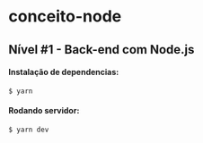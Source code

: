 # conceito-node

## Nível #1 - Back-end com Node.js

#### Instalação de dependencias:
```
$ yarn
```
#### Rodando servidor:
```
$ yarn dev
```
